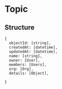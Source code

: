 Topic
=====

Structure
---------
```
{
  objectId: [string],
  createdAt: [datetime],
  updatedAt: [datetime],
  name: [string],
  owner: [User],
  members: [Users],
  org: [Org],
  details: [Object],
  
}
```

